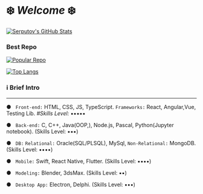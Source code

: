 # ❄️ *Welcome* ❄️


[![Serputov's GitHub Stats](https://github-readme-stats.vercel.app/api?username=aserputov)](https://github.com/aserputov?tab=repositories)

### Best Repo
[![Popular Repo](https://github-readme-stats.vercel.app/api/pin/?username=aserputov&repo=QckStaticSiteGenerator)](https://github.com/aserputov/QckStaticSiteGenerator)

[![Top Langs](https://github-readme-stats.vercel.app/api/top-langs/?username=aserputov&langs_count=4)](https://github.com/aserputov/github-readme-stats)


<!-- [![](https://img.shields.io/badge/-JavaScript-green?logo=JavaScript&logoColor=white&style=flat)](https://www.https://www.javascript.com)
[![](https://img.shields.io/badge/-MongoDB-blue?logo=mongodb&logoColor=white&style=flat)](https://www.mongodb.com)
[![](https://img.shields.io/badge/-React-blue?logo=React&logoColor=white&style=flat)](https://www.reactjs.org)
[![](https://img.shields.io/badge/-Angular-blue?logo=angular&logoColor=white&style=flat)](https://www.angular.com)
[![](https://img.shields.io/badge/-Swift-green?logo=Swift&logoColor=white&style=flat)](https://www.swift.org) -->


### ℹ️ Brief Intro 
----------

● &nbsp;&nbsp;``` Front-end: ``` HTML, CSS, JS, TypeScript. ```Frameworks:``` React, Angular,Vue, Testing Lib. *#Skills Level:* ▪︎▪︎▪︎▪︎▪︎

● &nbsp;&nbsp;``` Back-end: ``` C, C++, Java(OOP,), Node.js, Pascal, Python(Jupyter notebook). (Skills Level: ▪︎▪︎▪︎)

● &nbsp;&nbsp;``` DB: ``` ```Relational:``` Oracle(SQL/PLSQL), MySql, ```Non-Relational:``` MongoDB. (Skills Level: ▪︎▪︎▪︎▪︎)

● &nbsp;&nbsp;``` Mobile: ``` Swift, React Native, Flutter. (Skills Level: ▪︎▪︎▪︎▪︎)

● &nbsp;&nbsp;``` Modeling: ``` Blender, 3dsMax. (Skills Level: ▪︎▪︎)

● &nbsp;&nbsp;``` Desktop App: ``` Electron, Delphi. (Skills Level: ▪︎▪︎▪︎)









<!-- <div align="left" style="margin: 0px 0">
   <a href="https://github.com/aserputov/github-profile-views-counter">
       <img width="175px" src="https://komarev.com/ghpvc/?username=aserputov&color=green">
   </a>
</div> -->


